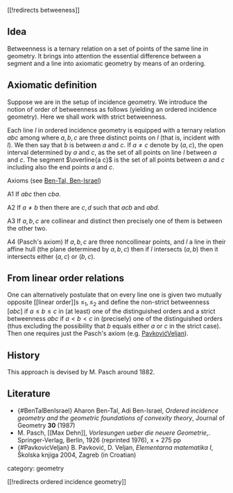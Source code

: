 [[!redirects betweeness]]
## Idea

Betweenness is a ternary relation on a set of points of the same line in geometry. It brings into attention the essential difference between a segment and a line into axiomatic geometry by means of an ordering.

## Axiomatic definition

Suppose we are in the setup of incidence geometry. We introduce the notion of order of betweenness as follows (yielding an ordered incidence geometry). Here we shall work with strict betweenness.

Each line $l$ in ordered incidence geometry is equipped with a ternary relation $a b c$ among where $a,b,c$ are three distinct points on $l$ (that is, incident with $l$). We then say that $b$ is between $a$ and $c$. If $a\neq c$ denote by $(a,c)$, the open interval determined by $a$ and $c$, as the set of all points on line $l$ between $a$ and $c$. The segment $\overline{a c}$ is the set of all points between $a$ and $c$ including also the end points $a$ and $c$.

Axioms (see [Ben-Tal, Ben-Israel](#BenTalBenIsrael))

A1 If $a b c$ then $c b a$.

A2 If $a\neq b$ then there are $c, d$ such that $a c b$ and $a b d$.

A3 If $a,b,c$ are collinear and distinct then precisely one of them is between the other two.

A4 (Pasch's axiom) If $a,b,c$ are three noncollinear points, and $l$ a line in their affine hull (the plane determined by $a,b,c$) then if $l$ intersects $(a,b)$ then it intersects either $(a,c)$ or $(b,c)$.

## From linear order relations

One can alternatively postulate that on every line one is given two mutually opposite [[linear order]]s $\leq_1,\leq_2$ and define the non-strict betweenness $[a b c]$ if $a \leq b\leq c$ in (at least) one of the distinguished orders and a strict betweenness $a b c$ if $a \lt b \lt c$ in (precisely) one of the distinguished orders (thus excluding the possibility that $b$ equals either $a$ or $c$ in the strict case). 
Then one requires just the Pasch's axiom (e.g. [PavkovićVeljan](#PavkovicVeljan)). 

## History

This approach is devised by M. Pasch around 1882.

## Literature

* {#BenTalBenIsrael} Aharon Ben-Tal, Adi Ben-Israel, _Ordered incidence geometry and the geometric foundations of convexity theory_, Journal of Geometry __30__ (1987)
* M. Pasch, [[Max Dehn]], _Vorlesungen ueber die neuere Geometrie_,. Springer-Verlag, Berlin, 1926 (reprinted 1976), x + 275 pp
* {#PavkovicVeljan} B. Pavković, D. Veljan, _Elementarna matematika I_, Školska knjiga 2004, Zagreb (in Croatian)

category: geometry

[[!redirects ordered incidence geometry]]